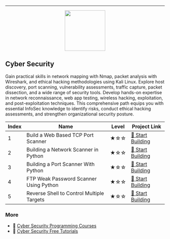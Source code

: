 
---

<div align="center">
<img width="128px" src="https://file.labex.io/path/Xke24vJbuOBk.png">
</div>

## Cyber Security

Gain practical skills in network mapping with Nmap, packet analysis with Wireshark, and ethical hacking methodologies using Kali Linux. Explore host discovery, port scanning, vulnerability assessments, traffic capture, packet dissection, and a wide range of security tools. Develop hands-on expertise in network reconnaissance, web app testing, wireless hacking, exploitation, and post-exploitation techniques. This comprehensive path equips you with essential InfoSec knowledge to identify risks, conduct ethical hacking assessments, and strengthen organizational security posture.

|   Index | Name                                      | Level   | Project Link                                                                                   |
|---------|-------------------------------------------|---------|------------------------------------------------------------------------------------------------|
|       1 | Build a Web Based TCP Port Scanner        | ★☆☆     | [🚀 Start Building](https://labex.io/courses/project-build-a-web-based-tcp-port-scanner)        |
|       2 | Building a Network Scanner in Python      | ★☆☆     | [🚀 Start Building](https://labex.io/courses/project-building-a-network-scanner-in-python)      |
|       3 | Building a Port Scanner With Python       | ★☆☆     | [🚀 Start Building](https://labex.io/courses/project-building-a-port-scanner-with-python)       |
|       4 | FTP Weak Password Scanner Using Python    | ★☆☆     | [🚀 Start Building](https://labex.io/courses/project-ftp-weak-password-scanner-using-python)    |
|       5 | Reverse Shell to Control Multiple Targets | ★☆☆     | [🚀 Start Building](https://labex.io/courses/project-reverse-shell-to-control-multiple-targets) |

### More

- 🔗 [Cyber Security Programming Courses](https://github.com/labex-labs/awesome-programming-courses?tab=readme-ov-file#cysec)
- 🔗 [Cyber Security Free Tutorials](https://github.com/labex-labs/cysec-free-tutorials)

